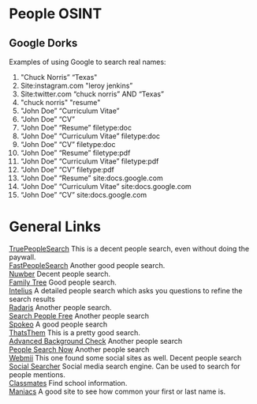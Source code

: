 # People OSINT

## Google Dorks
Examples of using Google to search real names:

1. "Chuck Norris” “Texas"
2. Site:instagram.com "leroy jenkins”
3. Site:twitter.com “chuck norris” AND “Texas”
4. "chuck norris" "resume"
5. "John Doe” “Curriculum Vitae”
6. “John Doe” “CV”
7. “John Doe” “Resume” filetype:doc
8. “John Doe” “Curriculum Vitae” filetype:doc
9. “John Doe” “CV” filetype:doc
10. “John Doe” “Resume” filetype:pdf
11. “John Doe” “Curriculum Vitae” filetype:pdf
12. “John Doe” “CV” filetype:pdf
13. “John Doe” “Resume” site:docs.google.com
14. “John Doe” “Curriculum Vitae” site:docs.google.com
15. “John Doe” “CV” site:docs.google.com

# General Links
[TruePeopleSearch](https://truepeoplesearch.com/) This is a decent people search, even without doing the paywall. \
[FastPeopleSearch](https://fastpeoplesearch.com/) Another good people search. \
[Nuwber](https://nuwber.com/) Decent people search. \
[Family Tree](https://www.familytreenow.com) Good people search. \
[Intelius](https://intelius.com/) A detailed people search which asks you questions to refine the search results \
[Radaris](https://radaris.com/) Another people search. \
[Search People Free](https://searchpeoplefree.com/) Another people search \
[Spokeo](https://www.spokeo.com) A good people search \
[ThatsThem](https://thatsthem.com/) This is a pretty good search. \
[Advanced Background Check](https://advancedbackgroundchecks.com/) Another people search \
[People Search Now](https://peoplesearchnow.com/) Another people search \
[Webmii](https://webmii.com/) This one found some social sites as well. Decent people search \
[Social Searcher](https://social-searcher.com/) Social media search engine. Can be used to search for people mentions. \
[Classmates](https://www.classmates.com) Find school information. \
[Maniacs](Maniacs.info) A good site to see how common your first or last name is. 











